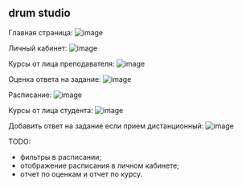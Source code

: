 ## drum studio

Главная страница:
![image](https://github.com/AnnaBel05/vkr-drums/assets/79002614/97a10008-f1cf-4ca6-b5be-43cf3e79b884)

Личный кабинет:
![image](https://github.com/AnnaBel05/vkr-drums/assets/79002614/905a94eb-5ce8-41af-9103-a2cd9061d054)

Курсы от лица преподавателя:
![image](https://github.com/AnnaBel05/vkr-drums/assets/79002614/93dbc919-c7b6-475a-8934-084ea7db4727)

Оценка ответа на задание:
![image](https://github.com/AnnaBel05/vkr-drums/assets/79002614/18915ae9-b60b-4468-860d-07acf519ab8a)

Расписание:
![image](https://github.com/AnnaBel05/vkr-drums/assets/79002614/78f19412-5781-491d-b119-a23748f27c50)

Курсы от лица студента:
![image](https://github.com/AnnaBel05/vkr-drums/assets/79002614/8c085f4a-9371-4608-9648-ad494f4af588)

Добавить ответ на задание если прием дистанционный:
![image](https://github.com/AnnaBel05/vkr-drums/assets/79002614/d37da6c5-f38e-418a-9ed7-8c93452801aa)

TODO: 
- фильтры в расписании;
- отображение расписания в личном кабинете;
- отчет по оценкам и отчет по курсу.





